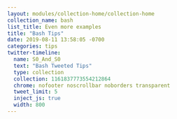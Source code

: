 ```yaml
---
layout: modules/collection-home/collection-home
collection_name: bash
list_title: Even more examples
title: "Bash Tips"
date: 2019-08-11 13:58:05 -0700
categories: tips
twitter-timeline:
  name: S0_And_S0
  text: "Bash Tweeted Tips"
  type: collection
  collection: 1161837773554212864
  chrome: nofooter noscrollbar noborders transparent
  tweet_limit: 5
  inject_js: true
  width: 800
---
```

